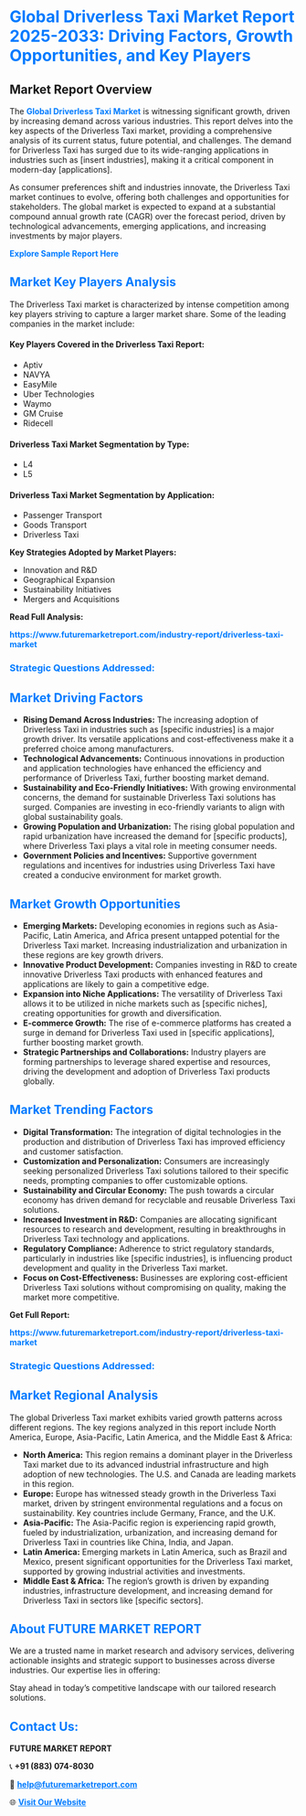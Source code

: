 <h1 style="color: #007BFF;">Global Driverless Taxi Market Report 2025-2033: Driving Factors, Growth Opportunities, and Key Players</h1>

<section id="overview">
<h2>Market Report Overview</h2>
<p>The <a href="https://www.futuremarketreport.com/industry-report/driverless-taxi-market" style="color: #007BFF; text-decoration: none;"><strong>Global Driverless Taxi Market</strong></a> is witnessing significant growth, driven by increasing demand across various industries. This report delves into the key aspects of the Driverless Taxi market, providing a comprehensive analysis of its current status, future potential, and challenges. The demand for Driverless Taxi has surged due to its wide-ranging applications in industries such as [insert industries], making it a critical component in modern-day [applications].</p>
<p>As consumer preferences shift and industries innovate, the Driverless Taxi market continues to evolve, offering both challenges and opportunities for stakeholders. The global market is expected to expand at a substantial compound annual growth rate (CAGR) over the forecast period, driven by technological advancements, emerging applications, and increasing investments by major players.</p>
</section>

<section id="overview">
<p><a href="https://www.futuremarketreport.com/request-sample/reportId=125885" style="color: #007BFF; text-decoration: none;"><strong>Explore Sample Report Here</strong></a></p>
</section>

<section id="key-players">
<h2 style="color: #007BFF;">Market Key Players Analysis</h2>
<p>The Driverless Taxi market is characterized by intense competition among key players striving to capture a larger market share. Some of the leading companies in the market include:</p>
<h4>Key Players Covered in the Driverless Taxi Report:</h4>
<ul><li>Aptiv</li><li>NAVYA</li><li>EasyMile</li><li>Uber Technologies</li><li>Waymo</li><li>GM Cruise</li><li>Ridecell</li></ul>
<h4>Driverless Taxi Market Segmentation by Type:</h4>
<ul><li>L4</li><li>L5</li></ul>

<h4>Driverless Taxi Market Segmentation by Application:</h4>
<ul><li>Passenger Transport</li><li>Goods Transport</li><li>Driverless Taxi</li></ul>
<p><strong>Key Strategies Adopted by Market Players:</strong></p>
<ul>
<li>Innovation and R&D</li>
<li>Geographical Expansion</li>
<li>Sustainability Initiatives</li>
<li>Mergers and Acquisitions</li>
</ul>
</section>

<section>
<p><strong>Read Full Analysis: </strong></p><a href="https://www.futuremarketreport.com/industry-report/driverless-taxi-market" style="color: #007BFF; text-decoration: none;"><strong>https://www.futuremarketreport.com/industry-report/driverless-taxi-market</strong></a>
<h3 style="color: #007BFF;">Strategic Questions Addressed:</h3>
</section>

<section id="driving-factors">
<h2 style="color: #007BFF;">Market Driving Factors</h2>
<ul>
<li><strong>Rising Demand Across Industries:</strong> The increasing adoption of Driverless Taxi in industries such as [specific industries] is a major growth driver. Its versatile applications and cost-effectiveness make it a preferred choice among manufacturers.</li>
<li><strong>Technological Advancements:</strong> Continuous innovations in production and application technologies have enhanced the efficiency and performance of Driverless Taxi, further boosting market demand.</li>
<li><strong>Sustainability and Eco-Friendly Initiatives:</strong> With growing environmental concerns, the demand for sustainable Driverless Taxi solutions has surged. Companies are investing in eco-friendly variants to align with global sustainability goals.</li>
<li><strong>Growing Population and Urbanization:</strong> The rising global population and rapid urbanization have increased the demand for [specific products], where Driverless Taxi plays a vital role in meeting consumer needs.</li>
<li><strong>Government Policies and Incentives:</strong> Supportive government regulations and incentives for industries using Driverless Taxi have created a conducive environment for market growth.</li>
</ul>
</section>

<section id="growth-opportunities">
<h2 style="color: #007BFF;">Market Growth Opportunities</h2>
<ul>
<li><strong>Emerging Markets:</strong> Developing economies in regions such as Asia-Pacific, Latin America, and Africa present untapped potential for the Driverless Taxi market. Increasing industrialization and urbanization in these regions are key growth drivers.</li>
<li><strong>Innovative Product Development:</strong> Companies investing in R&D to create innovative Driverless Taxi products with enhanced features and applications are likely to gain a competitive edge.</li>
<li><strong>Expansion into Niche Applications:</strong> The versatility of Driverless Taxi allows it to be utilized in niche markets such as [specific niches], creating opportunities for growth and diversification.</li>
<li><strong>E-commerce Growth:</strong> The rise of e-commerce platforms has created a surge in demand for Driverless Taxi used in [specific applications], further boosting market growth.</li>
<li><strong>Strategic Partnerships and Collaborations:</strong> Industry players are forming partnerships to leverage shared expertise and resources, driving the development and adoption of Driverless Taxi products globally.</li>
</ul>
</section>

<section id="trending-factors">
<h2 style="color: #007BFF;">Market Trending Factors</h2>
<ul>
<li><strong>Digital Transformation:</strong> The integration of digital technologies in the production and distribution of Driverless Taxi has improved efficiency and customer satisfaction.</li>
<li><strong>Customization and Personalization:</strong> Consumers are increasingly seeking personalized Driverless Taxi solutions tailored to their specific needs, prompting companies to offer customizable options.</li>
<li><strong>Sustainability and Circular Economy:</strong> The push towards a circular economy has driven demand for recyclable and reusable Driverless Taxi solutions.</li>
<li><strong>Increased Investment in R&D:</strong> Companies are allocating significant resources to research and development, resulting in breakthroughs in Driverless Taxi technology and applications.</li>
<li><strong>Regulatory Compliance:</strong> Adherence to strict regulatory standards, particularly in industries like [specific industries], is influencing product development and quality in the Driverless Taxi market.</li>
<li><strong>Focus on Cost-Effectiveness:</strong> Businesses are exploring cost-efficient Driverless Taxi solutions without compromising on quality, making the market more competitive.</li>
</ul>
</section>

<section>
<p><strong>Get Full Report: </strong></p><a href="https://www.futuremarketreport.com/industry-report/driverless-taxi-market" style="color: #007BFF; text-decoration: none;"><strong>https://www.futuremarketreport.com/industry-report/driverless-taxi-market</strong></a>
<h3 style="color: #007BFF;">Strategic Questions Addressed:</h3>
</section>


<section id="regional-analysis">
<h2 style="color: #007BFF;">Market Regional Analysis</h2>
<p>The global Driverless Taxi market exhibits varied growth patterns across different regions. The key regions analyzed in this report include North America, Europe, Asia-Pacific, Latin America, and the Middle East & Africa:</p>
<ul>
<li><strong>North America:</strong> This region remains a dominant player in the Driverless Taxi market due to its advanced industrial infrastructure and high adoption of new technologies. The U.S. and Canada are leading markets in this region.</li>
<li><strong>Europe:</strong> Europe has witnessed steady growth in the Driverless Taxi market, driven by stringent environmental regulations and a focus on sustainability. Key countries include Germany, France, and the U.K.</li>
<li><strong>Asia-Pacific:</strong> The Asia-Pacific region is experiencing rapid growth, fueled by industrialization, urbanization, and increasing demand for Driverless Taxi in countries like China, India, and Japan.</li>
<li><strong>Latin America:</strong> Emerging markets in Latin America, such as Brazil and Mexico, present significant opportunities for the Driverless Taxi market, supported by growing industrial activities and investments.</li>
<li><strong>Middle East & Africa:</strong> The region’s growth is driven by expanding industries, infrastructure development, and increasing demand for Driverless Taxi in sectors like [specific sectors].</li>
</ul>
</section>

<footer>
<h2 style="color: #007BFF;">About FUTURE MARKET REPORT</h2>
<p>We are a trusted name in market research and advisory services, delivering actionable insights and strategic support to businesses across diverse industries. Our expertise lies in offering:</p>

<p>Stay ahead in today’s competitive landscape with our tailored research solutions.</p>

<h2 style="color: #007BFF;">Contact Us:</h2>
<p><strong>FUTURE MARKET REPORT</strong></p>
<p>📞 <strong>+91 (883) 074-8030</strong></p>
<p>📧 <strong><a href="mailto:help@futuremarketreport.com" style="color: #007BFF;">help@futuremarketreport.com</a></strong></p>
<p>🌐 <strong><a href="https://www.futuremarketreport.com/" style="color: #007BFF;">Visit Our Website</a></strong></p>
</footer>